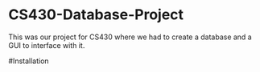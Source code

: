 # CS430-Database-Project
This was our project for CS430 where we had to create a database and a GUI to interface with it.


#Installation
